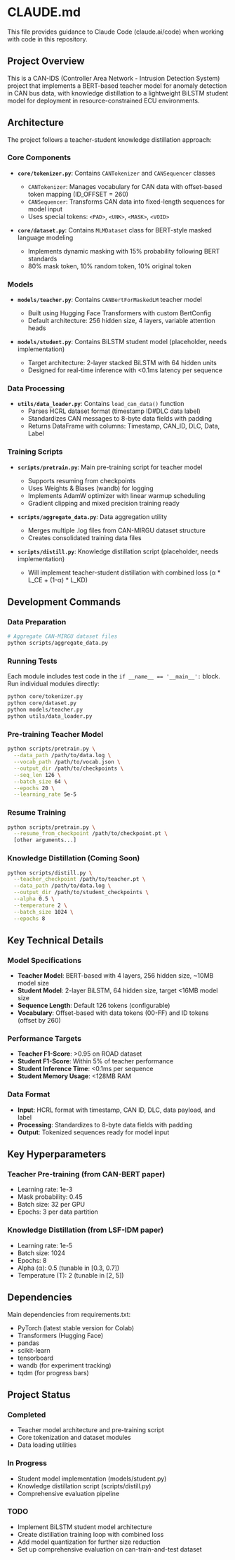 # CLAUDE.md

This file provides guidance to Claude Code (claude.ai/code) when working with code in this repository.

## Project Overview

This is a CAN-IDS (Controller Area Network - Intrusion Detection System) project that implements a BERT-based teacher model for anomaly detection in CAN bus data, with knowledge distillation to a lightweight BiLSTM student model for deployment in resource-constrained ECU environments.

## Architecture

The project follows a teacher-student knowledge distillation approach:

### Core Components
- **`core/tokenizer.py`**: Contains `CANTokenizer` and `CANSequencer` classes
  - `CANTokenizer`: Manages vocabulary for CAN data with offset-based token mapping (ID_OFFSET = 260)
  - `CANSequencer`: Transforms CAN data into fixed-length sequences for model input
  - Uses special tokens: `<PAD>`, `<UNK>`, `<MASK>`, `<VOID>`

- **`core/dataset.py`**: Contains `MLMDataset` class for BERT-style masked language modeling
  - Implements dynamic masking with 15% probability following BERT standards
  - 80% mask token, 10% random token, 10% original token

### Models
- **`models/teacher.py`**: Contains `CANBertForMaskedLM` teacher model
  - Built using Hugging Face Transformers with custom BertConfig
  - Default architecture: 256 hidden size, 4 layers, variable attention heads

- **`models/student.py`**: Contains BiLSTM student model (placeholder, needs implementation)
  - Target architecture: 2-layer stacked BiLSTM with 64 hidden units
  - Designed for real-time inference with <0.1ms latency per sequence

### Data Processing
- **`utils/data_loader.py`**: Contains `load_can_data()` function
  - Parses HCRL dataset format (timestamp ID#DLC data label)
  - Standardizes CAN messages to 8-byte data fields with padding
  - Returns DataFrame with columns: Timestamp, CAN_ID, DLC, Data, Label

### Training Scripts
- **`scripts/pretrain.py`**: Main pre-training script for teacher model
  - Supports resuming from checkpoints
  - Uses Weights & Biases (wandb) for logging
  - Implements AdamW optimizer with linear warmup scheduling
  - Gradient clipping and mixed precision training ready

- **`scripts/aggregate_data.py`**: Data aggregation utility
  - Merges multiple .log files from CAN-MIRGU dataset structure
  - Creates consolidated training data files

- **`scripts/distill.py`**: Knowledge distillation script (placeholder, needs implementation)
  - Will implement teacher-student distillation with combined loss (α * L_CE + (1-α) * L_KD)

## Development Commands

### Data Preparation
```bash
# Aggregate CAN-MIRGU dataset files
python scripts/aggregate_data.py
```

### Running Tests
Each module includes test code in the `if __name__ == '__main__':` block. Run individual modules directly:
```bash
python core/tokenizer.py
python core/dataset.py  
python models/teacher.py
python utils/data_loader.py
```

### Pre-training Teacher Model
```bash
python scripts/pretrain.py \
  --data_path /path/to/data.log \
  --vocab_path /path/to/vocab.json \
  --output_dir /path/to/checkpoints \
  --seq_len 126 \
  --batch_size 64 \
  --epochs 20 \
  --learning_rate 5e-5
```

### Resume Training
```bash
python scripts/pretrain.py \
  --resume_from_checkpoint /path/to/checkpoint.pt \
  [other arguments...]
```

### Knowledge Distillation (Coming Soon)
```bash
python scripts/distill.py \
  --teacher_checkpoint /path/to/teacher.pt \
  --data_path /path/to/data.log \
  --output_dir /path/to/student_checkpoints \
  --alpha 0.5 \
  --temperature 2 \
  --batch_size 1024 \
  --epochs 8
```

## Key Technical Details

### Model Specifications
- **Teacher Model**: BERT-based with 4 layers, 256 hidden size, ~10MB model size
- **Student Model**: 2-layer BiLSTM, 64 hidden size, target <16MB model size
- **Sequence Length**: Default 126 tokens (configurable)
- **Vocabulary**: Offset-based with data tokens (00-FF) and ID tokens (offset by 260)

### Performance Targets
- **Teacher F1-Score**: >0.95 on ROAD dataset
- **Student F1-Score**: Within 5% of teacher performance
- **Student Inference Time**: <0.1ms per sequence
- **Student Memory Usage**: <128MB RAM

### Data Format
- **Input**: HCRL format with timestamp, CAN ID, DLC, data payload, and label
- **Processing**: Standardizes to 8-byte data fields with padding
- **Output**: Tokenized sequences ready for model input

## Key Hyperparameters

### Teacher Pre-training (from CAN-BERT paper)
- Learning rate: 1e-3
- Mask probability: 0.45
- Batch size: 32 per GPU
- Epochs: 3 per data partition

### Knowledge Distillation (from LSF-IDM paper)
- Learning rate: 1e-5
- Batch size: 1024
- Epochs: 8
- Alpha (α): 0.5 (tunable in [0.3, 0.7])
- Temperature (T): 2 (tunable in [2, 5])

## Dependencies

Main dependencies from requirements.txt:
- PyTorch (latest stable version for Colab)
- Transformers (Hugging Face)
- pandas
- scikit-learn
- tensorboard
- wandb (for experiment tracking)
- tqdm (for progress bars)

## Project Status

### Completed
- Teacher model architecture and pre-training script
- Core tokenization and dataset modules
- Data loading utilities

### In Progress
- Student model implementation (models/student.py)
- Knowledge distillation script (scripts/distill.py)
- Comprehensive evaluation pipeline

### TODO
- Implement BiLSTM student model architecture
- Create distillation training loop with combined loss
- Add model quantization for further size reduction
- Set up comprehensive evaluation on can-train-and-test dataset